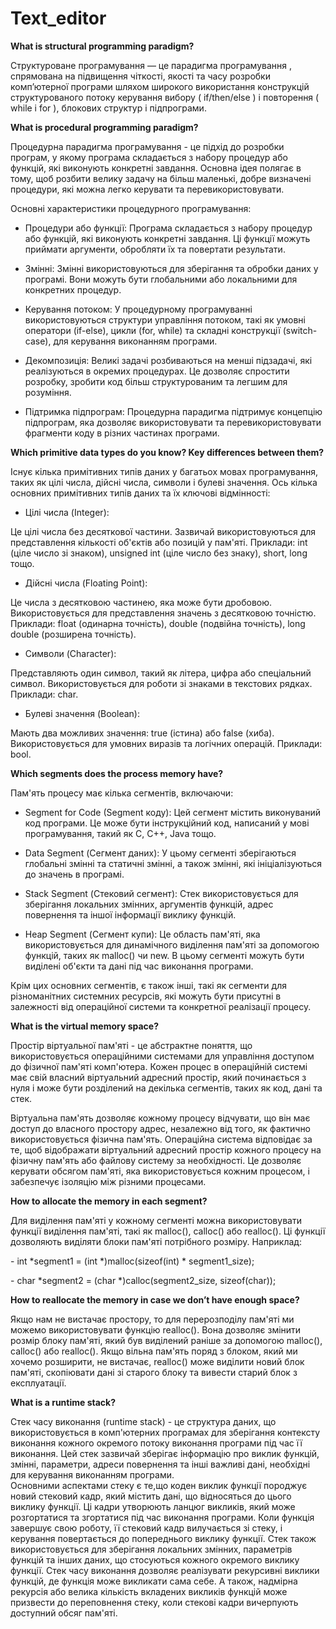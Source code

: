 # Text_editor
**What is structural programming paradigm?**
         <p>Структуроване програмування — це парадигма програмування , спрямована на підвищення чіткості, якості та часу розробки комп’ютерної програми шляхом широкого використання конструкцій структурованого потоку керування вибору ( if/then/else ) і повторення ( while і for ), блокових структур і підпрограми. </p>
 **What is procedural programming paradigm?** 
 <p>Процедурна парадигма програмування - це підхід до розробки програм, у якому програма складається з набору процедур або функцій, які виконують конкретні завдання. Основна ідея полягає в тому, щоб розбити велику задачу на більш маленькі, добре визначені процедури, які можна легко керувати та перевикористовувати. </p>

<p>Основні характеристики процедурного програмування:

 - Процедури або функції: Програма складається з набору процедур або функцій, які виконують конкретні завдання. Ці функції можуть приймати аргументи, обробляти їх та повертати результати.

 - Змінні: Змінні використовуються для зберігання та обробки даних у програмі. Вони можуть бути глобальними або локальними для конкретних процедур.

 - Керування потоком: У процедурному програмуванні використовуються структури управління потоком, такі як умовні оператори (if-else), цикли (for, while) та складні конструкції (switch-case), для керування виконанням програми.

 - Декомпозиція: Великі задачі розбиваються на менші підзадачі, які реалізуються в окремих процедурах. Це дозволяє спростити розробку, зробити код більш структурованим та легшим для розуміння.

 - Підтримка підпрограм: Процедурна парадигма підтримує концепцію підпрограм, яка дозволяє використовувати та перевикористовувати фрагменти коду в різних частинах програми.
   </p>
**Which primitive data types do you know? Key differences between them?**
<p>Існує кілька примітивних типів даних у багатьох мовах програмування, таких як цілі числа, дійсні числа, символи і булеві значення. Ось кілька основних примітивних типів даних та їх ключові відмінності:

- Цілі числа (Integer):

Це цілі числа без десяткової частини.
Зазвичай використовуються для представлення кількості об'єктів або позицій у пам'яті.
Приклади: int (ціле число зі знаком), unsigned int (ціле число без знаку), short, long тощо.
- Дійсні числа (Floating Point):

Це числа з десятковою частинею, яка може бути дробовою.
Використовується для представлення значень з десятковою точністю.
Приклади: float (одинарна точність), double (подвійна точність), long double (розширена точність).
- Символи (Character):

Представляють один символ, такий як літера, цифра або спеціальний символ.
Використовується для роботи зі знаками в текстових рядках.
Приклади: char.
- Булеві значення (Boolean):

Мають два можливих значення: true (істина) або false (хиба).
Використовується для умовних виразів та логічних операцій.
Приклади: bool.</p>
**Which segments does the process memory have?**
<p>Пам'ять процесу має кілька сегментів, включаючи:

- Segment for Code (Segment коду): Цей сегмент містить виконуваний код програми. Це може бути інструкційний код, написаний у мові програмування, такий як С, C++, Java тощо.

- Data Segment (Сегмент даних): У цьому сегменті зберігаються глобальні змінні та статичні змінні, а також змінні, які ініціалізуються до значень в програмі.

- Stack Segment (Стековий сегмент): Стек використовується для зберігання локальних змінних, аргументів функцій, адрес повернення та іншої інформації виклику функцій.

- Heap Segment (Сегмент купи): Це область пам'яті, яка використовується для динамічного виділення пам'яті за допомогою функцій, таких як malloc() чи new. В цьому сегменті можуть бути виділені об'єкти та дані під час виконання програми.

Крім цих основних сегментів, є також інші, такі як сегменти для різноманітних системних ресурсів, які можуть бути присутні в залежності від операційної системи та конкретної реалізації процесу.</p>
**What is the virtual memory space?**
<p>Простір віртуальної пам'яті - це абстрактне поняття, що використовується операційними системами для управління доступом до фізичної пам'яті комп'ютера. Кожен процес в операційній системі має свій власний віртуальний адресний простір, який починається з нуля і може бути розділений на декілька сегментів, таких як код, дані та стек.

Віртуальна пам'ять дозволяє кожному процесу відчувати, що він має доступ до власного простору адрес, незалежно від того, як фактично використовується фізична пам'ять. Операційна система відповідає за те, щоб відображати віртуальний адресний простір кожного процесу на фізичну пам'ять або файлову систему за необхідності. Це дозволяє керувати обсягом пам'яті, яка використовується кожним процесом, і забезпечує ізоляцію між різними процесами.</p>
**How to allocate the memory in each segment?**
         <p>Для виділення пам'яті у кожному сегменті можна використовувати функції виділення пам'яті, такі як malloc(), calloc() або realloc(). Ці функції дозволяють виділяти блоки пам'яті потрібного розміру. Наприклад:
                  <p> - int *segment1 = (int *)malloc(sizeof(int) * segment1_size);</p>
                  <p> - char *segment2 = (char *)calloc(segment2_size, sizeof(char));</p>
**How to reallocate the memory in case we don’t have enough space?**
         <p>Якщо нам не вистачає простору, то для перерозподілу пам'яті ми можемо використовувати функцію realloc(). Вона дозволяє змінити розмір блоку пам'яті, який був виділений раніше за допомогою malloc(), calloc() або realloc(). Якщо вільна пам'ять поряд з блоком, який ми хочемо розширити, не вистачає, realloc() може виділити новий блок пам'яті, скопіювати дані зі старого блоку та вивести старий блок з експлуатації.</p>
**What is a runtime stack?**
          <p>Стек часу виконання (runtime stack) - це структура даних, що використовується в комп'ютерних програмах для зберігання контексту виконання кожного окремого потоку виконання програми під час її виконання. Цей стек зазвичай зберігає інформацію про виклик функцій, змінні, параметри, адреси повернення та інші важливі дані, необхідні для керування виконанням програми.  
          Основними аспектами стеку є те,що коден виклик функції породжує новий стековий кадр, який містить дані, що відносяться до цього виклику функції. Ці кадри утворюють ланцюг викликів, який може розгортатися та згортатися під час виконання програми. Коли функція завершує свою роботу, її стековий кадр вилучається зі стеку, і керування повертається до попереднього виклику функції. Стек також використовується для зберігання локальних змінних, параметрів функцій та інших даних, що стосуються кожного окремого виклику функції. Стек часу виконання дозволяє реалізувати рекурсивні виклики функцій, де функція може викликати сама себе. А також, надмірна рекурсія або велика кількість вкладених викликів функцій може призвести до переповнення стеку, коли стекові кадри вичерпують доступний обсяг пам'яті.</p>
